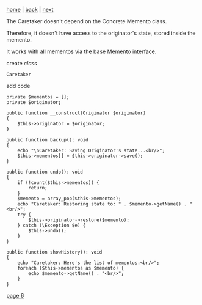 [home](./page01.md) | [back](./page04.md) | [next](./page06.md)


The Caretaker doesn't depend on the Concrete Memento class. 

Therefore, it doesn't have access to the originator's state, stored inside the memento. 

It works with all mementos via the base Memento interface.

create *class*
```
Caretaker
```

add code

```
private $mementos = [];
private $originator;

public function __construct(Originator $originator)
{
    $this->originator = $originator;
}

public function backup(): void
{
    echo "\nCaretaker: Saving Originator's state...<br/>";
    $this->mementos[] = $this->originator->save();
}

public function undo(): void
{
    if (!count($this->mementos)) {
        return;
    }
    $memento = array_pop($this->mementos);
    echo "Caretaker: Restoring state to: " . $memento->getName() . "<br/>";
    try {
        $this->originator->restore($memento);
    } catch (\Exception $e) {
        $this->undo();
    }
}

public function showHistory(): void
{
    echo "Caretaker: Here's the list of mementos:<br/>";
    foreach ($this->mementos as $memento) {
        echo $memento->getName() . "<br/>";
    }
}
```



[page 6](./page06.md)
